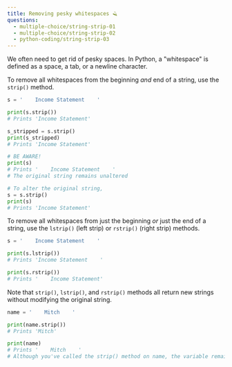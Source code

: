 ```yaml
---
title: Removing pesky whitespaces 🪒
questions:
  - multiple-choice/string-strip-01
  - multiple-choice/string-strip-02
  - python-coding/string-strip-03
---
```


We often need to get rid of pesky spaces. In Python, a "whitespace" is defined as a space, a tab, or a newline character.

To remove all whitespaces from the beginning _and_ end of a string, use the `strip()` method.

```python
s = '    Income Statement    '

print(s.strip())
# Prints 'Income Statement'

s_stripped = s.strip()
print(s_stripped)
# Prints 'Income Statement'

# BE AWARE!
print(s)
# Prints '    Income Statement    '
# The original string remains unaltered

# To alter the original string,
s = s.strip()
print(s)
# Prints 'Income Statement'
```

To remove all whitespaces from just the beginning _or_ just the end of a string, use the `lstrip()` (left strip) or `rstrip()` (right strip) methods.

```python
s = '    Income Statement    '

print(s.lstrip())
# Prints 'Income Statement    '

print(s.rstrip())
# Prints '    Income Statement'
```

Note that `strip()`, `lstrip()`, and `rstrip()` methods all return new strings without modifying the original string.

```python
name = '    Mitch    '

print(name.strip())
# Prints 'Mitch'

print(name)
# Prints '    Mitch    '
# Although you've called the strip() method on name, the variable remains unchanged
```
